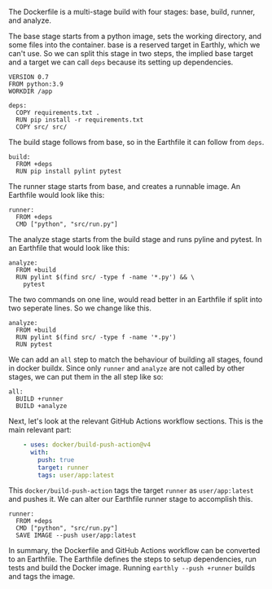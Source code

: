The Dockerfile is a multi-stage build with four stages: base, build, runner, and analyze. 

The base stage starts from a python image, sets the working directory, and some files into the container. base is a reserved target in Earthly, which we can't use. So we can split this stage in two steps, the implied base target and a target we can call `deps` because its setting up dependencies.


```Earthfile
VERSION 0.7
FROM python:3.9
WORKDIR /app

deps:
  COPY requirements.txt .
  RUN pip install -r requirements.txt
  COPY src/ src/
```
The build stage follows from base, so in the Earthfile it can follow from `deps`.

```Earthfile
build:
  FROM +deps
  RUN pip install pylint pytest  
```

The runner stage starts from base, and creates a runnable image. An Earthfile would look like this:

```
runner:
  FROM +deps
  CMD ["python", "src/run.py"]
```

The analyze stage starts from the build stage and runs pyline and pytest. In an Earthfile that would look like this:

```Earthfile
analyze:
  FROM +build
  RUN pylint $(find src/ -type f -name '*.py') && \
    pytest
```

The two commands on one line, would read better in an Earthfile if split into two seperate lines. So we change like this.

```Earthfile
analyze:
  FROM +build
  RUN pylint $(find src/ -type f -name '*.py') 
  RUN pytest
```

We can add an `all` step to match the behaviour of building all stages, found in docker buildx. Since only `runner` and `analyze` are not called by other stages, we can put them in the all step like so:

```Earthfile
all:
  BUILD +runner
  BUILD +analyze
```

Next, let's look at the relevant GitHub Actions workflow sections. This is the main relevant part:

```yaml
    - uses: docker/build-push-action@v4
      with:
        push: true
        target: runner
        tags: user/app:latest
```

This `docker/build-push-action` tags the target `runner` as `user/app:latest` and pushes it. We can alter our Earthfile runner stage to accomplish this.

```Earthfile
runner:
  FROM +deps
  CMD ["python", "src/run.py"]
  SAVE IMAGE --push user/app:latest
```

In summary, the Dockerfile and GitHub Actions workflow can be converted to an Earthfile. The Earthfile defines the steps to setup dependencies, run tests and build the Docker image. Running `earthly --push +runner` builds and tags the image.
